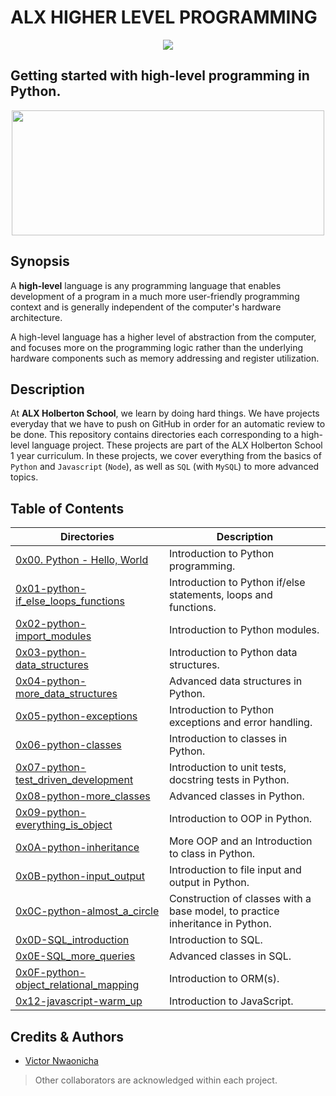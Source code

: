 # ALX HIGHER LEVEL PROGRAMMING
<p align="center">
<img src="https://camo.githubusercontent.com/a70c1748550c0ff2d4917a08610a1a89cd782edc00f91bedd4c50f4d7997b6a6/68747470733a2f2f6c68332e676f6f676c6575736572636f6e74656e742e636f6d2f667931304a4964425267675a3668346e774e546258764461615770744c6564663279593862444c437671357253636b5972636b304a31563657737a6b5537376d74304a75765245437154577341504b5254455951704d3944476a413974574d6a6f5956653d77323735" width="" height="" />
</p>

## Getting started with high-level programming in Python.
<p align="center">
<img src="https://media2.giphy.com/media/coxQHKASG60HrHtvkt/giphy.gif" width="500" height="200" />
</p>

## Synopsis
A **high-level** language is any programming language that enables development of a program in a much more user-friendly programming context and is generally independent of the computer's hardware architecture.

A high-level language has a higher level of abstraction from the computer, and focuses more on the programming logic rather than the underlying hardware components such as memory addressing and register utilization.

## Description
At **ALX Holberton School**, we learn by doing hard things. We have projects everyday that we have to push on GitHub in order for an automatic review to be done. This repository contains directories each corresponding to a high-level language project. These projects are part of the ALX Holberton School 1 year curriculum. In these projects, we cover everything from the basics of `Python` and `Javascript` (`Node`), as well as `SQL` (with `MySQL`) to more advanced topics.

## Table of Contents
| **Directories** | **Description**|
| --- | --- |
| [0x00. Python - Hello, World](https://github.com/Victornwaonicha/alx-higher_level_programming/tree/main/0x00-python-hello_world) | 	Introduction to Python programming. |
| [0x01-python-if_else_loops_functions](https://github.com/Victornwaonicha/alx-higher_level_programming/tree/main/0x01-python-if_else_loops_functions) | Introduction to Python if/else statements, loops and functions. |
| [0x02-python-import_modules](https://github.com/Victornwaonicha/alx-higher_level_programming/tree/main/0x02-python-import_modules) | Introduction to Python modules. |
| [0x03-python-data_structures](https://github.com/Victornwaonicha/alx-higher_level_programming/tree/main/0x03-python-data_structures) | Introduction to Python data structures. |
| [0x04-python-more_data_structures](https://github.com/Victornwaonicha/alx-higher_level_programming/tree/main/0x04-python-more_data_structures) | Advanced data structures in Python. |
| [0x05-python-exceptions](https://github.com/Victornwaonicha/alx-higher_level_programming/tree/main/0x05-python-exceptions) | 	Introduction to Python exceptions and error handling. |
| [0x06-python-classes](https://github.com/Victornwaonicha/alx-higher_level_programming/tree/main/0x06-python-classes) | Introduction to classes in Python. |
| [0x07-python-test_driven_development](https://github.com/Victornwaonicha/alx-higher_level_programming/tree/main/0x07-python-test_driven_development) | Introduction to unit tests, docstring tests in Python. |
| [0x08-python-more_classes](https://github.com/Victornwaonicha/alx-higher_level_programming/tree/main/0x08-python-more_classes) | Advanced classes in Python. |
| [0x09-python-everything_is_object](https://github.com/Victornwaonicha/alx-higher_level_programming/tree/main/0x09-python-everything_is_object) | Introduction to OOP in Python. |
| [0x0A-python-inheritance](https://github.com/Victornwaonicha/alx-higher_level_programming/tree/main/0x0A-python-inheritance) | More OOP and an Introduction to class in Python. |
| [0x0B-python-input_output](https://github.com/Victornwaonicha/alx-higher_level_programming/blob/main/0x0B-python-input_output) | Introduction to file input and output in Python. |
| [0x0C-python-almost_a_circle](https://github.com/Victornwaonicha/alx-higher_level_programming/tree/main/0x0C-python-almost_a_circle) | Construction of classes with a base model, to practice inheritance in Python. |
| [0x0D-SQL_introduction](https://github.com/Victornwaonicha/alx-higher_level_programming/tree/main/0x0D-SQL_introduction) | Introduction to SQL. |
| [0x0E-SQL_more_queries](https://github.com/Victornwaonicha/alx-higher_level_programming/tree/main/0x0E-SQL_more_queries) | Advanced classes in SQL. |
| [0x0F-python-object_relational_mapping](https://github.com/Victornwaonicha/alx-higher_level_programming/tree/main/0x0F-python-object_relational_mapping) | Introduction to ORM(s). |
| [0x12-javascript-warm_up](https://github.com/Victornwaonicha/alx-higher_level_programming/tree/main/0x12-javascript-warm_up) | Introduction to JavaScript. |


## Credits & Authors
- [Victor Nwaonicha](https://github.com/Victornwaonicha)
> Other collaborators are acknowledged within each project.
